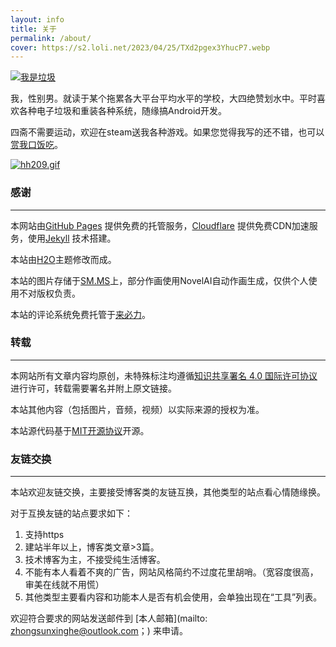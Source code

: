 ```yaml
---
layout: info
title: 关于
permalink: /about/
cover: https://s2.loli.net/2023/04/25/TXd2pgex3YhucP7.webp
---
```



[![我是垃圾](https://i.postimg.cc/XJcCV99s/b3e372fef1b3ef1615ceceaaedda1078-01.jpg)](https://postimg.cc/9R0MbR89)

我，性别男。就读于某个拖累各大平台平均水平的学校，大四绝赞划水中。平时喜欢各种电子垃圾和重装各种系统，随缘搞Android开发。

四斋不需要运动，欢迎在steam送我各种游戏。如果您觉得我写的还不错，也可以[赏我口饭吃](http://www.dashangcloud.com/sh/87ac15)。

[![hh209.gif](https://i.postimg.cc/s23c5fKH/hh209.gif)](https://postimg.cc/nXwBJJyq)

### 感谢

-------

本网站由[GitHub Pages](https://pages.github.com/)
提供免费的托管服务，[Cloudflare](https://www.cloudflare.com/)
提供免费CDN加速服务，使用[Jekyll](https://jekyllrb.com/)
技术搭建。

本站由[H2O](https://github.com/kaeyleo/jekyll-theme-H2O)主题修改而成。

本站的图片存储于[SM.MS](https://sm.ms/)上，部分作画使用NovelAI自动作画生成，仅供个人使用不对版权负责。

本站的评论系统免费托管于[来必力](https://livere.com/introduce)。

### 转载

-------

本网站所有文章内容均原创，未特殊标注均遵循[知识共享署名 4.0 国际许可协议](https://creativecommons.org/licenses/by/4.0/)
进行许可，转载需要署名并附上原文链接。

本站其他内容（包括图片，音频，视频）以实际来源的授权为准。

本站源代码基于[MIT开源协议](https://github.com/takuron/takuron.github.io/blob/master/LICENSE.txt)开源。

### 友链交换

-------

本站欢迎友链交换，主要接受博客类的友链互换，其他类型的站点看心情随缘换。

对于互换友链的站点要求如下：

1. 支持https
2. 建站半年以上，博客类文章>3篇。
3. 技术博客为主，不接受纯生活博客。
4. 不能有本人看着不爽的广告，网站风格简约不过度花里胡哨。（宽容度很高，审美在线就不用慌）
5. 其他类型主要看内容和功能本人是否有机会使用，会单独出现在“工具”列表。

欢迎符合要求的网站发送邮件到 [本人邮箱](mailto: zhongsunxinghe@outlook.com；) 来申请。
